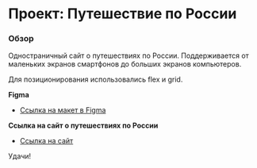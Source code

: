 # Проект: Путешествие по России

### Обзор
Одностраничный сайт о путешествиях по России. Поддерживается от маленьких экранов смартфонов до больших экранов компьютеров.


Для позиционирования использовались flex и grid.

**Figma**

* [Ссылка на макет в Figma](https://www.figma.com/file/5S2WSbEFL6awjVWJ0NWL8Q/Sprint-3_-Russia-_-desktop-mobile?node-id=28503%3A0)

**Ссылка на сайт о путешествиях по России**

* [Ссылка на сайт](https://www.figma.com/file/5S2WSbEFL6awjVWJ0NWL8Q/Sprint-3_-Russia-_-desktop-mobile?node-id=28503%3A0)

Удачи!
